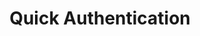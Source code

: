 ---
title: Quick Authentication
excerpt: Set up the authentication for your API to help users manage their credentials.
api:
  file: account.json
  operationId: post_auth-register
api_config: authentication
hidden: false
---